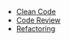 * [Clean Code](https://github.com/cleancodeclass/cleancode_theory/wiki/Clean-Code)
* [Code Review](https://github.com/cleancodeclass/cleancode_theory/wiki/Code-Review)
* [Refactoring](https://github.com/cleancodeclass/cleancode_theory/wiki/Refactoring)
